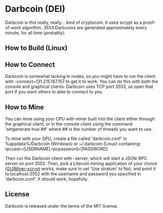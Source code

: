Darbcoin (DEI)
===========

Darbcoin is this really, really... kind of cryptocoin. It uses scrypt as a proof-of-work algorithm. 3553 Darbcoins are generated approximately every minute, for all time (probably).

How to Build (Linux)
-------


How to Connect
-------
Darbcoin is somewhat lacking in nodes, so you might have to run the client with -connect=131.215.167.157 to get it to work. You can do this with both the console and graphical clients. Darbcoin uses TCP port 3553, so open that port if you want others to able to connect to you.

How to Mine
-------
You can mine using your CPU with miner built into the client either through the graphical client, or in the console client using the command 'setgenerate true ##' where ## is the number of threads you want to use.

To mine with your GPU, create a file called 'darbcoin.conf' in %appdata%/Darbcoin (Windows) or ~/.darbcoin (Linux) containing:
rpcuser=[USERNAME]
rpcpassword=[PASSWORD]

Then run the Darbcoin client with -server, which will start a JSON-RPC server on port 3552. Then, pick a Litecoin mining application of your choice ([GUIMiner-scrypt](https://bitcointalk.org/index.php?topic=150331.0) works, make sure to set 'Use stratum' to No), and point it to localhost:3552 with the username and password you specified in 'darbcoin.conf'. It should work, hopefully.

License
-------

Darbcoin is released under the terms of the MIT license.
